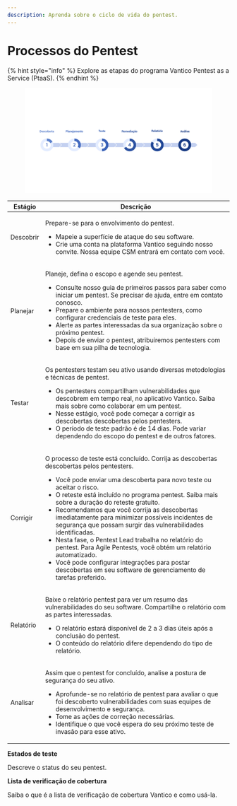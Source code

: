 ```yaml
---
description: Aprenda sobre o ciclo de vida do pentest.
---
```


# Processos do Pentest

{% hint style="info" %}
Explore as etapas do programa Vantico Pentest as a Service (PtaaS).
{% endhint %}



<figure><img src="../../../.gitbook/assets/ilustração-vantico-open2.png" alt=""><figcaption></figcaption></figure>



| Estágio   | Descrição                                                                                                                                                                                                                                                                                                                                                                                                                                                                                                                                                                                                                                                                                                                   |
| --------- | --------------------------------------------------------------------------------------------------------------------------------------------------------------------------------------------------------------------------------------------------------------------------------------------------------------------------------------------------------------------------------------------------------------------------------------------------------------------------------------------------------------------------------------------------------------------------------------------------------------------------------------------------------------------------------------------------------------------------- |
| Descobrir | <p>Prepare-se para o envolvimento do pentest.</p><ul><li>Mapeie a superfície de ataque do seu software. </li><li>Crie uma conta na plataforma Vantico seguindo nosso convite. Nossa equipe CSM entrará em contato com você.</li></ul>                                                                                                                                                                                                                                                                                                                                                                                                                                                                                       |
| Planejar  | <p>Planeje, defina o escopo e agende seu pentest.</p><ul><li>Consulte nosso guia de primeiros passos para saber como iniciar um pentest. Se precisar de ajuda, entre em contato conosco.</li><li>Prepare o ambiente para nossos pentesters, como configurar credenciais de teste para eles.</li><li>Alerte as partes interessadas da sua organização sobre o próximo pentest.</li><li>Depois de enviar o pentest, atribuiremos pentesters com base em sua pilha de tecnologia.</li></ul>                                                                                                                                                                                                                                    |
| Testar    | <p>Os pentesters testam seu ativo usando diversas metodologias e técnicas de pentest.</p><ul><li>Os pentesters compartilham vulnerabilidades que descobrem em tempo real, no aplicativo Vantico. Saiba mais sobre como colaborar em um pentest.</li><li>Nesse estágio, você pode começar a corrigir as descobertas descobertas pelos pentesters.</li><li>O período de teste padrão é de 14 dias. Pode variar dependendo do escopo do pentest e de outros fatores.</li></ul>                                                                                                                                                                                                                                                 |
| Corrigir  | <p>O processo de teste está concluído. Corrija as descobertas descobertas pelos pentesters.</p><ul><li>Você pode enviar uma descoberta para novo teste ou aceitar o risco.</li><li>O reteste está incluído no programa pentest. Saiba mais sobre a duração do reteste gratuito.</li><li>Recomendamos que você corrija as descobertas imediatamente para minimizar possíveis incidentes de segurança que possam surgir das vulnerabilidades identificadas.</li><li>Nesta fase, o Pentest Lead trabalha no relatório do pentest. Para Agile Pentests, você obtém um relatório automatizado.</li><li>Você pode configurar integrações para postar descobertas em seu software de gerenciamento de tarefas preferido.</li></ul> |
| Relatório | <p>Baixe o relatório pentest para ver um resumo das vulnerabilidades do seu software. Compartilhe o relatório com as partes interessadas.</p><ul><li>O relatório estará disponível de 2 a 3 dias úteis após a conclusão do pentest.</li><li>O conteúdo do relatório difere dependendo do tipo de relatório.</li></ul>                                                                                                                                                                                                                                                                                                                                                                                                       |
| Analisar  | <p>Assim que o pentest for concluído, analise a postura de segurança do seu ativo.</p><ul><li>Aprofunde-se no relatório de pentest para avaliar o que foi descoberto vulnerabilidades com suas equipes de desenvolvimento e segurança.</li><li>Tome as ações de correção necessárias.</li><li>Identifique o que você espera do seu próximo teste de invasão para esse ativo.</li></ul>                                                                                                                                                                                                                                                                                                                                      |



**Estados de teste**

Descreve o status do seu pentest.



**Lista de verificação de cobertura**

Saiba o que é a lista de verificação de cobertura Vantico e como usá-la.

